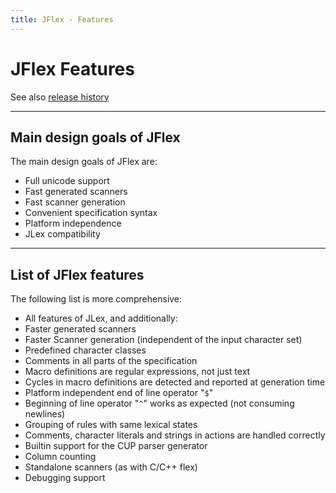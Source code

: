 ```yaml
---
title: JFlex - Features
---
```


# JFlex Features

See also [release history](history.html)

----

## Main design goals of JFlex

The main design goals of JFlex are:

-   Full unicode support
-   Fast generated scanners
-   Fast scanner generation
-   Convenient specification syntax
-   Platform independence
-   JLex compatibility

----

## List of JFlex features

The following list is more comprehensive:

-   All features of JLex, and additionally:
-   Faster generated scanners
-   Faster Scanner generation (independent of the input character set)
-   Predefined character classes
-   Comments in all parts of the specification
-   Macro definitions are regular expressions, not just text
-   Cycles in macro definitions are detected and reported at generation
    time
-   Platform independent end of line operator "`$`"
-   Beginning of line operator "`^`" works as expected (not consuming
    newlines)
-   Grouping of rules with same lexical states
-   Comments, character literals and strings in actions are handled
    correctly
-   Builtin support for the CUP parser generator
-   Column counting
-   Standalone scanners (as with C/C++ flex)
-   Debugging support




